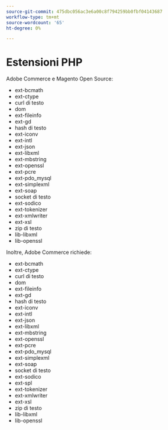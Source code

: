 ```yaml
---
source-git-commit: 475dbc056ac3e6a00c8f794259bb0fbf04143687
workflow-type: tm+mt
source-wordcount: '65'
ht-degree: 0%

---
```

# Estensioni PHP

Adobe Commerce e Magento Open Source:

- ext-bcmath
- ext-ctype
- curl di testo
- dom
- ext-fileinfo
- ext-gd
- hash di testo
- ext-iconv
- ext-intl
- ext-json
- ext-libxml
- ext-mbstring
- ext-openssl
- ext-pcre
- ext-pdo_mysql
- ext-simplexml
- ext-soap
- socket di testo
- ext-sodico
- ext-tokenizer
- ext-xmlwriter
- ext-xsl
- zip di testo
- lib-libxml
- lib-openssl

Inoltre, Adobe Commerce richiede:

- ext-bcmath
- ext-ctype
- curl di testo
- dom
- ext-fileinfo
- ext-gd
- hash di testo
- ext-iconv
- ext-intl
- ext-json
- ext-libxml
- ext-mbstring
- ext-openssl
- ext-pcre
- ext-pdo_mysql
- ext-simplexml
- ext-soap
- socket di testo
- ext-sodico
- ext-spl
- ext-tokenizer
- ext-xmlwriter
- ext-xsl
- zip di testo
- lib-libxml
- lib-openssl
